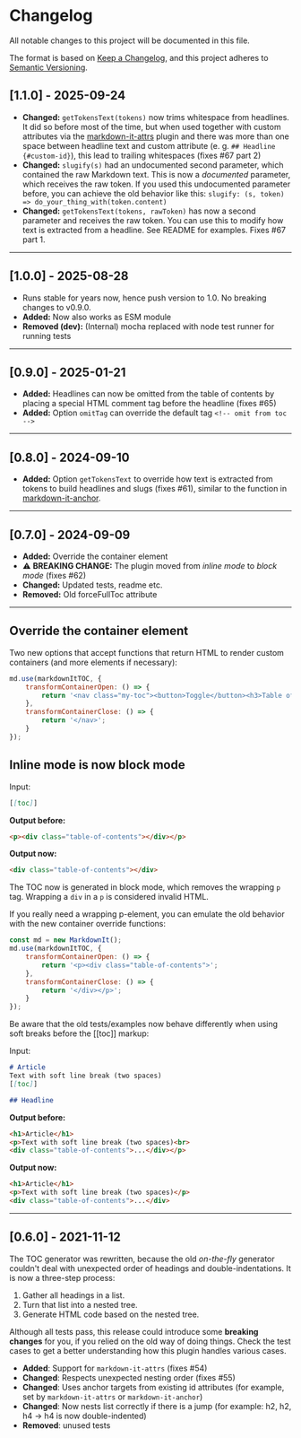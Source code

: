 # Changelog
All notable changes to this project will be documented in this file.

The format is based on [Keep a Changelog](https://keepachangelog.com/en/1.0.0/),
and this project adheres to [Semantic Versioning](https://semver.org/spec/v2.0.0.html).

## [1.1.0] - 2025-09-24

* **Changed:** `getTokensText(tokens)` now trims whitespace from headlines. It did so before most of the time, but when used together with custom attributes via the [markdown-it-attrs](https://www.npmjs.com/package/markdown-it-attrs) plugin and there was more than one space between headline text and custom attribute (e. g. `## Headline  {#custom-id}`), this lead to trailing whitespaces (fixes #67 part 2)
* **Changed:** `slugify(s)` had an undocumented second parameter, which contained the raw Markdown text. This is now a *documented* parameter, which receives the raw token. If you used this undocumented parameter before, you can achieve the old behavior like this: `slugify: (s, token) => do_your_thing_with(token.content)`
* **Changed:** `getTokensText(tokens, rawToken)` has now a second parameter and receives the raw token. You can use this to modify how text is extracted from a headline. See README for examples. Fixes #67 part 1.

***

## [1.0.0] - 2025-08-28

* Runs stable for years now, hence push version to 1.0. No breaking changes to v0.9.0.
* **Added:** Now also works as ESM module
* **Removed (dev):** (Internal) mocha replaced with node test runner for running tests

***

## [0.9.0] - 2025-01-21

* **Added:** Headlines can now be omitted from the table of contents by placing a special HTML comment tag before the headline (fixes #65)
* **Added:** Option `omitTag` can override the default tag `<!-- omit from toc -->`

***

## [0.8.0] - 2024-09-10

* **Added:** Option `getTokensText` to override how text is extracted from tokens to build headlines and slugs (fixes #61), similar to the function in [markdown-it-anchor](https://www.npmjs.com/package/markdown-it-anchor).

***

## [0.7.0] - 2024-09-09

* **Added:** Override the container element
* ⚠️ **BREAKING CHANGE:** The plugin moved from *inline mode* to *block mode* (fixes #62)
* **Changed:** Updated tests, readme etc.
* **Removed:** Old forceFullToc attribute

***

## Override the container element

Two new options that accept functions that return HTML to render custom containers (and more elements if necessary):

```js
md.use(markdownItTOC, {
    transformContainerOpen: () => {
        return '<nav class="my-toc"><button>Toggle</button><h3>Table of Contents</h3>';
    },
    transformContainerClose: () => {
        return '</nav>';
    }
});
```

## Inline mode is now block mode

Input:

```md
[[toc]]
```

**Output before:**

```html
<p><div class="table-of-contents"></div></p>
```

**Output now:**

```html
<div class="table-of-contents"></div>
```

The TOC now is generated in block mode, which removes the wrapping `p` tag. Wrapping a `div` in a `p` is considered invalid HTML.

If you really need a wrapping p-element, you can emulate the old behavior with the new container override functions:

```js
const md = new MarkdownIt();
md.use(markdownItTOC, {
    transformContainerOpen: () => {
        return '<p><div class="table-of-contents">';
    },
    transformContainerClose: () => {
        return '</div></p>';
    }
});
```

Be aware that the old tests/examples now behave differently when using soft breaks before the [[toc]] markup:

Input:

```md
# Article
Text with soft line break (two spaces)  
[[toc]]

## Headline
```

**Output before:**

```md
<h1>Article</h1>
<p>Text with soft line break (two spaces)<br>
<div class="table-of-contents">...</div></p>
```

**Output now:**

```md
<h1>Article</h1>
<p>Text with soft line break (two spaces)</p>
<div class="table-of-contents">...</div>
```

***

## [0.6.0] - 2021-11-12

The TOC generator was rewritten, because the old *on-the-fly* generator couldn't deal with unexpected order of headings and double-indentations. It is now a three-step process:

1. Gather all headings in a list.
2. Turn that list into a nested tree.
3. Generate HTML code based on the nested tree.

Although all tests pass, this release could introduce some **breaking changes** for you, if you relied on the old way of doing things. Check the test cases to get a better understanding how this plugin handles various cases.

* **Added**: Support for `markdown-it-attrs` (fixes #54)
* **Changed**: Respects unexpected nesting order (fixes #55)
* **Changed**: Uses anchor targets from existing id attributes (for example, set by `markdown-it-attrs` or `markdown-it-anchor`)
* **Changed**: Now nests list correctly if there is a jump (for example: h2, h2, h4 -> h4 is now double-indented)
* **Removed**: unused tests